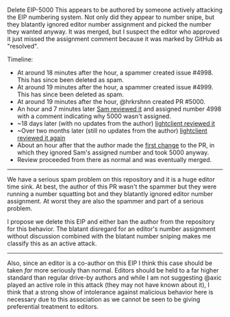 Delete EIP-5000
This appears to be authored by someone actively attacking the EIP numbering system.  Not only did they appear to number snipe, but they blatantly ignored editor number assignment and picked the number they wanted anyway.  It was merged, but I suspect the editor who approved it just missed the assignment comment because it was marked by GitHub as "resolved".

Timeline:
* At around 18 minutes after the hour, a spammer created issue #4998.  This has since been deleted as spam.
* At around 19 minutes after the hour, a spammer created issue #4999.  This has since been deleted as spam.
* At around 19 minutes after the hour, @hrkrshnn created PR #5000.
* An hour and 7 minutes later [Sam reviewed it](#5000 (review)) and assigned number 4998 with a comment indicating why 5000 wasn't assigned.
* ~18 days later (with no updates from the author) [lightclient reviewed it](#5000 (review))
* ~Over two months later (still no updates from the author) [lightclient reviewed it again](#5000 (review))
* About an hour after that the author made the [first change](edaa3fb) to the PR, in which they ignored Sam's assigned number and took 5000 anyway.
* Review proceeded from there as normal and was eventually merged.

----

We have a serious spam problem on this repository and it is a huge editor time sink.  At best, the author of this PR wasn't the spammer but they were running a number squatting bot and they blatantly ignored editor number assignment.  At worst they are also the spammer and part of a serious problem.

I propose we delete this EIP and either ban the author from the repository for this behavior.  The blatant disregard for an editor's number assignment without discussion combined with the blatant number sniping makes me classify this as an active attack.

----

Also, since an editor is a co-author on this EIP I think this case should be taken *far* more seriously than normal.  Editors should be held to a far higher standard than regular drive-by authors and while I am not suggesting @axic played an active role in this attack (they may not have known about it), I think that a strong show of intolerance against malicious behavior here is necessary due to this association as we cannot be seen to be giving preferential treatment to editors.
